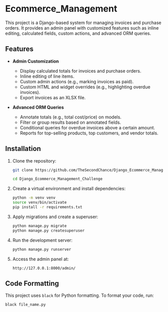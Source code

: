 # Ecommerce_Management

This project is a Django-based system for managing invoices and purchase orders. It provides an admin panel with customized features such as inline editing, calculated fields, custom actions, and advanced ORM queries.

## Features

- **Admin Customization**

  - Display calculated totals for invoices and purchase orders.
  - Inline editing of line items.
  - Custom admin actions (e.g., marking invoices as paid).
  - Custom HTML and widget overrides (e.g., highlighting overdue invoices).
  - Export invoices as an XLSX file.

- **Advanced ORM Queries**
  - Annotate totals (e.g., total cost/price) on models.
  - Filter or group results based on annotated fields.
  - Conditional queries for overdue invoices above a certain amount.
  - Reports for top-selling products, top customers, and vendor totals.

## Installation

1. Clone the repository:

   ```sh
   git clone https://github.com/TheSecondChance/Django_Ecommerce_Management_Challenge.git

   cd Django_Ecommerce_Management_Challenge
   ```

2. Create a virtual environment and install dependencies:

   ```sh
   python -m venv venv
   source venv/bin/activate
   pip install -r requirements.txt
   ```

3. Apply migrations and create a superuser:

   ```sh
   python manage.py migrate
   python manage.py createsuperuser
   ```

4. Run the development server:

   ```sh
   python manage.py runserver
   ```

5. Access the admin panel at:
   ```
   http://127.0.0.1:8000/admin/
   ```

## Code Formatting

This project uses `black` for Python formatting. To format your code, run:

```sh
black file_name.py
```
